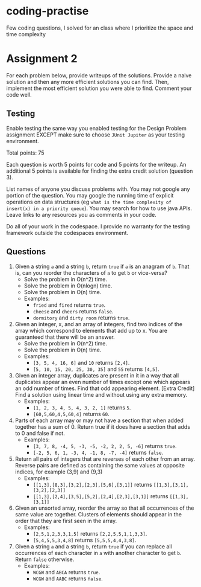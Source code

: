 # coding-practise
Few coding questions, I solved for an class where I prioritize the space and time complexity 
# Assignment 2

For each problem below, provide writeups of the solutions. Provide a naive solution and then any more efficient solutions you can find. Then, implement the most efficient solution you were able to find. Comment your code well.

## Testing
Enable testing the same way you enabled testing for the Design Problem assignment EXCEPT make sure to choose `JUnit Jupiter` as your testing environment.

Total points: 75

Each question is worth 5 points for code and 5 points for the writeup. An additional 5 points is available for finding the extra credit solution (question 3).

List names of anyone you discuss problems with. You may not google any portion of the question. You may google the running time of explicit operations on data structures (eg `what is the time complexity of insert(x) in a priority queue`). You may search for how to use java APIs. Leave links to any resources you as comments in your code.

Do all of your work in the codespace. I provide no warranty for the testing framework outside the codespaces environment.

## Questions

1. Given a string `a` and a string `b`, return `true` if `a` is an anagram of `b`. That is, can you reorder the characters of `a` to get `b` or vice-versa?
	* Solve the problem in O(n^2) time.
	* Solve the problem in O(nlogn) time.
	* Solve the problem in O(n) time.
	* Examples:
		* `fried` and `fired` returns `true`.
		* `cheese` and `cheers` returns `false`.
		* `dormitory` and `dirty room` returns `true`.
2. Given an integer, x, and an array of integers, find two indices of the array which correspond to elements that add up to x. You are guaranteed that there will be an answer. 
	* Solve the problem in O(n^2) time.
	* Solve the problem in O(n) time.
	* Examples:
		* `[3, 5, 4, 16, 6]` and `10` returns `[2,4]`.
		* `[5, 10, 15, 20, 25, 30, 35]` and `55` returns `[4,5]`.
3. Given an integer array, duplicates are present in it in a way that all duplicates appear an even number of times except one which appears an odd number of times. Find that odd appearing element. [Extra Credit] Find a solution using linear time and without using any extra memory.
	* Examples:
		* `[1, 2, 3, 4, 5, 4, 3, 2, 1]` returns `5`.
		* `[60,5,60,4,5,60,4]` returns `60`. 
4. Parts of each array may or may not have a section that when added together has a sum of 0. Return true if it does have a section that adds to 0 and false if not.
 	* Examples:
 		* `[3, 7, 8, -4, 5, -3, -5, -2, 2, 2, 5, -6]` returns `true`.
 		* `[-2, 5, 6, 1, -3, 4, -1, 8, -7, -4]` returns `false`.
5. Return all pairs of integers that are reverses of each other from an array. Reverse pairs are defined as containing the same values at opposite indices, for example (3,9) and (9,3)
	* Examples:
		* `[[1,3],[8,3],[3,2],[2,3],[5,6],[3,1]]` returns `[[1,3],[3,1],[3,2],[2,3]]`
		* `[[1,3],[2,4],[3,5],[5,2],[2,4],[2,3],[3,1]]` returns `[[1,3],[3,1]]`
6. Given an unsorted array, reorder the array so that all occurrences of the same value are together. Clusters of elements should appear in the order that they are first seen in the array.
	* Examples:
		* `[2,5,1,2,3,3,1,5]` returns `[2,2,5,5,1,1,3,3]`.
		* `[5,4,5,5,3,4,8]` returns `[5,5,5,4,4,3,8]`.
7. Given a string `a` and a string `b`, return `true` if you can replace all occurrences of each character in `a` with another character to get `b`. Return `false` otherwise.
	* Examples: 
		* `WCGW` and `ABCA` returns `true`.
		* `WCGW` and `AABC` returns `false`.
